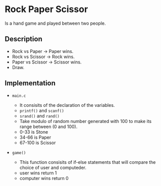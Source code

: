 # Rock Paper Scissor

Is a hand game and played between two people.

## Description
- Rock vs Paper -> Paper wins.
- Rock vs Scissor -> Rock wins.
- Paper vs Scissor -> Scissor wins.
- Draw.

## Implementation

- `main.c`
  - It consisits of the declaration of the variables.
  - `printf()` and `scanf()`
  - `srand()` and `rand()`
  - Take modulo of random number generated with 100 to make its range between (0 and 100).
  - 0-33 is Stone
  - 34-66 is Paper
  - 67-100 is Scissor

- `game()`
  - This function consisits of if-else statements that will compare the choice of user and computeder.
  - user wins return 1
  - computer wins return 0
